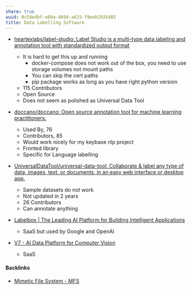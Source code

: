 ```yaml
---
share: true
uuid: 0c54edbf-e89a-4694-a615-f9eeb2935485
title: Data Labelling Software
---
```

* [heartexlabs/label-studio: Label Studio is a multi-type data labeling and annotation tool with standardized output format](https://github.com/heartexlabs/label-studio)
	* It is hard to get this up and running
		* docker-compose does not work out of the box, you need to use storage volumes not mount paths
		* You can skip the cert paths
		* pip package works as long as you have right python version
	* 115 Contributors
	* Open Source
	* Does not seem as polished as Universal Data Tool
* [doccano/doccano: Open source annotation tool for machine learning practitioners.](https://github.com/doccano/doccano)
	* Used By, 76
	* Contributors, 85
	* Would work nicely for my keybase nlp project
	* Fronted library
	* Specific for Language labelling
* [UniversalDataTool/universal-data-tool: Collaborate & label any type of data, images, text, or documents, in an easy web interface or desktop app.](https://github.com/UniversalDataTool/universal-data-tool)
	* Sample datasets do not work
	* Not updated in 2 years
	* 26 Contributors
	* Can annotate anything

* [Labelbox | The Leading AI Platform for Building Intelligent Applications](https://labelbox.com/)
	* SaaS but used by Google and OpenAI
* [V7 - AI Data Platform for Computer Vision](https://www.v7labs.com/)
	* SaaS

#### Backlinks

* [Mimetic File System - MFS](/174ec832-c137-4d44-b581-3e552e0c047e)